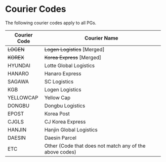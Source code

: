 # Courier Codes   

The following courier codes apply to all PGs.  

| Courier Code | Courier Name |
| ---------- | - |
| ~~LOGEN~~ | ~~Logen Logistics~~ [Merged] |
| ~~KOREX~~ | ~~Korea Express~~ [Merged] |
| HYUNDAI | Lotte Global Logistics |
| HANARO | Hanaro Express |
| SAGAWA | SC Logistics |
| KGB | Logen Logistics |
| YELLOWCAP | Yellow Cap |
| DONGBU | Dongbu Logistics |
| EPOST | Korea Post |
| CJGLS | CJ Korea Express |
| HANJIN | Hanjin Global Logistics |
| DAESIN | Daesin Parcel |
| ETC | Other (Code that does not match any of the above codes) |